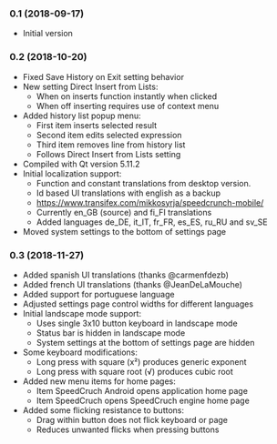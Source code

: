 ### 0.1 (2018-09-17)

- Initial version

### 0.2 (2018-10-20)

- Fixed Save History on Exit setting behavior
- New setting Direct Insert from Lists:
	- When on inserts function instantly when clicked
	- When off inserting requires use of context menu
- Added history list popup menu:
	- First item inserts selected result
	- Second item edits selected expression
	- Third item removes line from history list
	- Follows Direct Insert from Lists setting
- Compiled with Qt version 5.11.2
- Initial localization support:
	- Function and constant translations from desktop version.
	- Id based UI translations with english as a backup
	- https://www.transifex.com/mikkosyrja/speedcrunch-mobile/
	- Currently en_GB (source) and fi_FI translations
	- Added languages de_DE, it_IT, fr_FR, es_ES, ru_RU and sv_SE
- Moved system settings to the bottom of settings page

### 0.3 (2018-11-27)

- Added spanish UI translations (thanks @carmenfdezb)
- Added french UI translations (thanks @JeanDeLaMouche)
- Added support for portuguese language
- Adjusted settings page control widths for different languages
- Initial landscape mode support:
	- Uses single 3x10 button keyboard in landscape mode
	- Status bar is hidden in landscape mode
	- System settings at the bottom of settings page are hidden
- Some keyboard modifications:
	- Long press with square (x²) produces generic exponent
	- Long press with square root (√) produces cubic root
- Added new menu items for home pages:
	- Item SpeedCruch Android opens application home page
	- Item SpeedCruch opens SpeedCruch engine home page
- Added some flicking resistance to buttons:
	- Drag within button does not flick keyboard or page
	- Reduces unwanted flicks when pressing buttons

